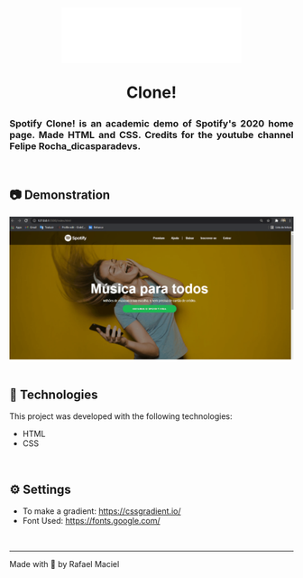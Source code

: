 <h1 align="center">
  <img alt="" title="spotify.clone" src="images/logo.png" width="320px" />
  <p>Clone!</p>
</h1>

<h3 align="justify">
Spotify Clone! is an academic demo of Spotify's 2020 home page. Made HTML and CSS. Credits for the youtube channel Felipe Rocha_dicasparadevs.
</h3>

<br>

## 📷 Demonstration

<div align="center" >
  <img src=".github/demostration_aplication.gif">
</div>

<br>

## 🚀 Technologies

This project was developed with the following technologies:

- HTML
- CSS

<br>

## ⚙ Settings
- To make a gradient: https://cssgradient.io/
- Font Used: https://fonts.google.com/

<br>

---

Made with 💜 by Rafael Maciel
